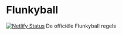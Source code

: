 # Flunkyball
[![Netlify Status](https://api.netlify.com/api/v1/badges/d68e8f4e-1600-47cf-afb8-ea4ce68d9e78/deploy-status)](https://app.netlify.com/sites/stupefied-edison-6357b1/deploys)
De officiële Flunkyball regels
